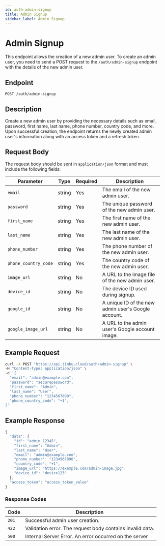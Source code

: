 ```yaml
---
id: auth-admin-signup
title: Admin Signup
sidebar_label: Admin Signup
---
```


# Admin Signup

This endpoint allows the creation of a new admin user. To create an admin user, you need to send a POST request to the `/auth/admin-signup` endpoint with the details of the new admin user.

## Endpoint

`POST /auth/admin-signup`

## Description

Create a new admin user by providing the necessary details such as email, password, first name, last name, phone number, country code, and more. Upon successful creation, the endpoint returns the newly created admin user's information along with an access token and a refresh token.

## Request Body

The request body should be sent in `application/json` format and must include the following fields:

| Parameter            | Type     | Required | Description                                                     |
|----------------------|----------|----------|-----------------------------------------------------------------|
| `email`              | string   | Yes      | The email of the new admin user.                                |
| `password`           | string   | Yes      | The unique password of the new admin user.                      |
| `first_name`         | string   | Yes      | The first name of the new admin user.                           |
| `last_name`          | string   | Yes      | The last name of the new admin user.                            |
| `phone_number`       | string   | Yes      | The phone number of the new admin user.                         |
| `phone_country_code` | string   | Yes      | The country code of the new admin user.                         |
| `image_url`          | string   | No       | A URL to the image file of the new admin user.                  |
| `device_id`          | string   | No       | The device ID used during signup.                               |
| `google_id`          | string   | No       | A unique ID of the new admin user's Google account.             |
| `google_image_url`   | string   | No       | A URL to the admin user's Google account image.                 |         |


## Example Request

```bash
curl -X POST "https://api.timbu.cloud/auth/admin-signup" \
-H "Content-Type: application/json" \
-d '{
  "email": "admin@example.com",
  "password": "securepassword",
  "first_name": "Admin",
  "last_name": "User",
  "phone_number": "1234567890",
  "phone_country_code": "+1",
}'
```

## Example Response

```jsx title="response"
{
  "data": {
    "id": "admin_12345",
    "first_name": "Admin",
    "last_name": "User",
    "email": "admin@example.com",
    "phone_number": "1234567890",
    "country_code": "+1",
    "image_url": "https://example.com/admin-image.jpg",
    "device_id": "device123"
  },
  "access_token": "access_token_value"
}
```


### Response Codes

| Code        | Description   |
|------------------|--------|
| `201`| Successful admin user creation. |
| `422`    | Validation error. The request body contains invalid data. |
| `500`          | Internal Server Error. An error occurred on the server |
